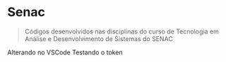 # Senac

> Códigos desenvolvidos nas disciplinas do curso de Tecnologia em Análise e Desenvolvimento de Sistemas do SENAC

Alterando no VSCode
Testando o token